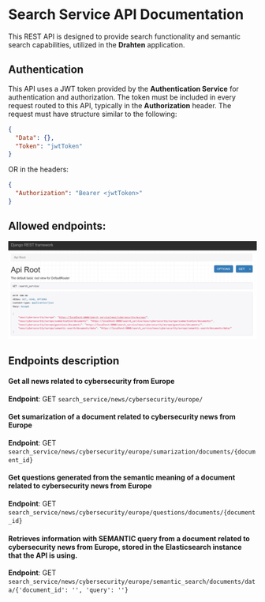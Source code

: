# Search Service API Documentation

This REST API is designed to provide search functionality and semantic search capabilities, utilized in the **Drahten** application.

## Authentication

This API uses a JWT token provided by the **Authentication Service** for authentication and authorization. The token must be included in every request routed to this API, typically in the **Authorization** header.
The request must have structure similar to the following:

```json
{
  "Data": {},
  "Token": "jwtToken"
}
```
OR in the headers:

```json
{
  "Authorization": "Bearer <jwtToken>"
}
```

## Allowed endpoints:

<p align="center">
  <img src="https://raw.githubusercontent.com/JivkoSp/Drahten/master/Assets/search_service_api.PNG" alt="Allowed Endpoints" width="800">
</p>

## Endpoints description

#### Get all news related to cybersecurity from Europe
**Endpoint**: GET ``` search_service/news/cybersecurity/europe/ ```

#### Get sumarization of a document related to cybersecurity news from Europe
**Endpoint**: GET ``` search_service/news/cybersecurity/europe/sumarization/documents/{document_id} ```

#### Get questions generated from the semantic meaning of a document related to cybersecurity news from Europe
**Endpoint**: GET ``` search_service/news/cybersecurity/europe/questions/documents/{document_id} ```

#### Retrieves information with SEMANTIC query from a document related to cybersecurity news from Europe, stored in the Elasticsearch instance that the API is using.
**Endpoint**: GET ``` search_service/news/cybersecurity/europe/semantic_search/documents/data/{'document_id': '', 'query': ''} ```
